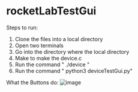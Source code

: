 # rocketLabTestGui
Steps to run:
  1. Clone the files into a local directory
  2. Open two terminals
  3. Go into the directory where the local directory
  4. Make to make the device.c
  5. Run the command " ./device "
  6. Run the command " python3 deviceTestGui.py"


What the Buttons do: 
  ![image](https://github.com/user-attachments/assets/3cd6878a-4db2-4025-88b9-19f32609585d)
